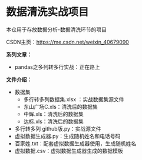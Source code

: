 # 数据清洗实战项目

本仓用于存放数据分析-数据清洗环节的项目

CSDN主页：https://me.csdn.net/weixin_40679090

**系列文章：**

- pandas之多列转多行实战：正在路上



**文件介绍：**

- 数据集
	- 多行转多列数据集.xlsx ：实战数据集源文件
	- 东山广场C.xls：清洗后的数据集
	- 中辉.xls：清洗后的数据集
	- 达标.xls：清洗后的数据集
- 多行转多列 github版.py：实战源文件
- 虚拟数据生成器.py：生成随机姓名和电话号码
- 百家姓.txt：配套虚拟数据生成器使用，生成随机姓名
- 虚拟数据.csv：虚拟数据生成器生成的数据模板